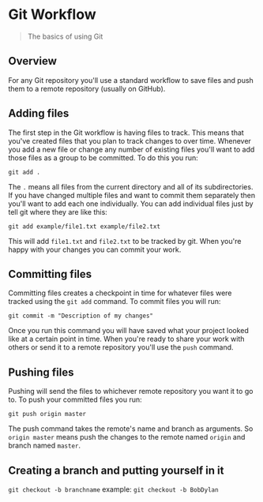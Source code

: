 # Git Workflow

> The basics of using Git

## Overview

For any Git repository you'll use a standard workflow to save files and push them to a remote repository (usually on GitHub).

## Adding files

The first step in the Git workflow is having files to track. This means that you've created files that you plan to track changes to over time. Whenever you add a new file or change any number of existing files you'll want to add those files as a group to be committed. To do this you run:

```
git add .
```

The `.` means all files from the current directory and all of its subdirectories. If you have changed multiple files and want to commit them separately then you'll want to add each one individually. You can add individual files just by tell git where they are like this:

```
git add example/file1.txt example/file2.txt
```

This will add `file1.txt` and `file2.txt` to be tracked by git. When you're happy with your changes you can commit your work.

## Committing files

Committing files creates a checkpoint in time for whatever files were tracked using the `git add` command. To commit files you will run:

```
git commit -m "Description of my changes"
```

Once you run this command you will have saved what your project looked like at a certain point in time. When you're ready to share your work with others or send it to a remote repository you'll use the `push` command.

## Pushing files

Pushing will send the files to whichever remote repository you want it to go to. To push your committed files you run:

```
git push origin master
```

The push command takes the remote's name and branch as arguments. So `origin master` means push the changes to the remote named `origin` and branch named `master`.


## Creating a branch and putting yourself in it

`git checkout -b branchname`
example: `git checkout -b BobDylan`

